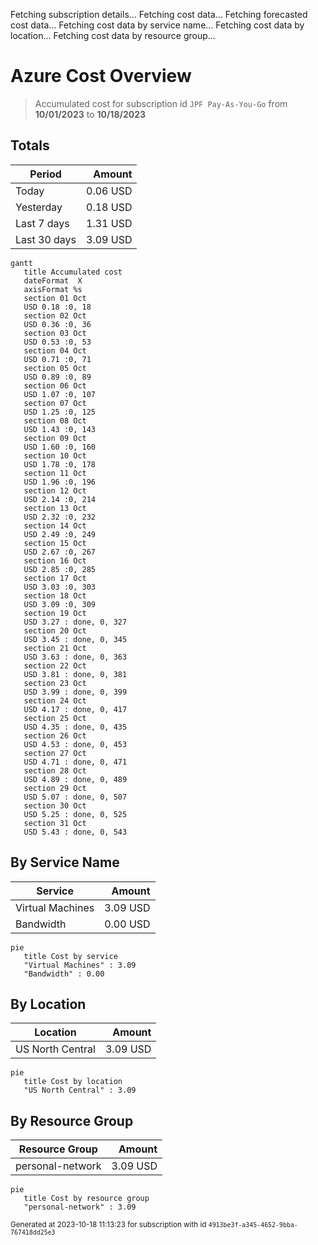 Fetching subscription details...
Fetching cost data...
Fetching forecasted cost data...
Fetching cost data by service name...
Fetching cost data by location...
Fetching cost data by resource group...
# Azure Cost Overview

> Accumulated cost for subscription id `JPF Pay-As-You-Go` from **10/01/2023** to **10/18/2023**

## Totals

|Period|Amount|
|---|---:|
|Today|0.06 USD|
|Yesterday|0.18 USD|
|Last 7 days|1.31 USD|
|Last 30 days|3.09 USD|

```mermaid
gantt
   title Accumulated cost
   dateFormat  X
   axisFormat %s
   section 01 Oct
   USD 0.18 :0, 18
   section 02 Oct
   USD 0.36 :0, 36
   section 03 Oct
   USD 0.53 :0, 53
   section 04 Oct
   USD 0.71 :0, 71
   section 05 Oct
   USD 0.89 :0, 89
   section 06 Oct
   USD 1.07 :0, 107
   section 07 Oct
   USD 1.25 :0, 125
   section 08 Oct
   USD 1.43 :0, 143
   section 09 Oct
   USD 1.60 :0, 160
   section 10 Oct
   USD 1.78 :0, 178
   section 11 Oct
   USD 1.96 :0, 196
   section 12 Oct
   USD 2.14 :0, 214
   section 13 Oct
   USD 2.32 :0, 232
   section 14 Oct
   USD 2.49 :0, 249
   section 15 Oct
   USD 2.67 :0, 267
   section 16 Oct
   USD 2.85 :0, 285
   section 17 Oct
   USD 3.03 :0, 303
   section 18 Oct
   USD 3.09 :0, 309
   section 19 Oct
   USD 3.27 : done, 0, 327
   section 20 Oct
   USD 3.45 : done, 0, 345
   section 21 Oct
   USD 3.63 : done, 0, 363
   section 22 Oct
   USD 3.81 : done, 0, 381
   section 23 Oct
   USD 3.99 : done, 0, 399
   section 24 Oct
   USD 4.17 : done, 0, 417
   section 25 Oct
   USD 4.35 : done, 0, 435
   section 26 Oct
   USD 4.53 : done, 0, 453
   section 27 Oct
   USD 4.71 : done, 0, 471
   section 28 Oct
   USD 4.89 : done, 0, 489
   section 29 Oct
   USD 5.07 : done, 0, 507
   section 30 Oct
   USD 5.25 : done, 0, 525
   section 31 Oct
   USD 5.43 : done, 0, 543
```

## By Service Name

|Service|Amount|
|---|---:|
|Virtual Machines|3.09 USD|
|Bandwidth|0.00 USD|

```mermaid
pie
   title Cost by service
   "Virtual Machines" : 3.09
   "Bandwidth" : 0.00
```

## By Location

|Location|Amount|
|---|---:|
|US North Central|3.09 USD|

```mermaid
pie
   title Cost by location
   "US North Central" : 3.09
```

## By Resource Group

|Resource Group|Amount|
|---|---:|
|personal-network|3.09 USD|

```mermaid
pie
   title Cost by resource group
   "personal-network" : 3.09
```

<sup>Generated at 2023-10-18 11:13:23 for subscription with id `4913be3f-a345-4652-9bba-767418dd25e3`</sup>
